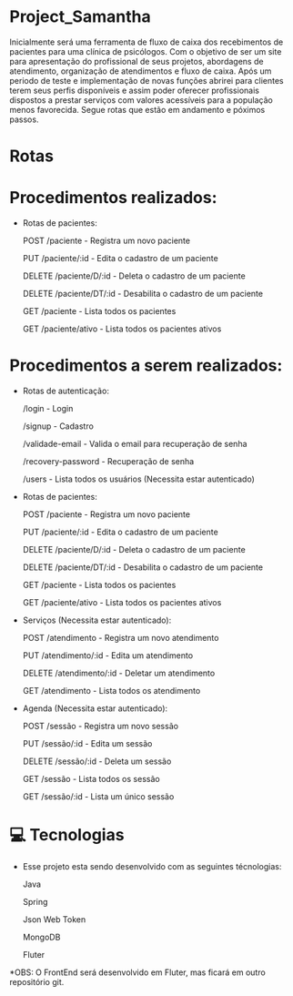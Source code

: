 # Project_Samantha

Inicialmente será uma ferramenta de fluxo de caixa dos recebimentos de pacientes para uma clínica de psicólogos. Com o objetivo de ser um site para apresentação do profissional
de seus projetos, abordagens de atendimento, organização de atendimentos e fluxo de caixa. Após um periodo de teste e implementação de novas funções abrirei para clientes 
terem seus perfis disponíveis e assim poder oferecer profissionais dispostos a prestar serviços com valores acessíveis para a população menos favorecida. Segue rotas 
que estão em andamento e póximos passos.

# Rotas

# Procedimentos realizados:

  * Rotas de pacientes:
  
    POST /paciente - Registra um novo paciente
    
    PUT /paciente/:id - Edita o cadastro de um paciente
    
    DELETE /paciente/D/:id - Deleta o cadastro de um paciente
    
    DELETE /paciente/DT/:id - Desabilita o cadastro de um paciente
    
    GET /paciente - Lista todos os pacientes
    
    GET /paciente/ativo - Lista todos os pacientes ativos

  
# Procedimentos a serem realizados:

  * Rotas de autenticação:

    /login - Login
    
    /signup - Cadastro
    
    /validade-email - Valida o email para recuperação de senha
    
    /recovery-password - Recuperação de senha
    
    /users - Lista todos os usuários (Necessita estar autenticado)
    
    
  * Rotas de pacientes:
  
    POST /paciente - Registra um novo paciente
    
    PUT /paciente/:id - Edita o cadastro de um paciente
    
    DELETE /paciente/D/:id - Deleta o cadastro de um paciente
    
    DELETE /paciente/DT/:id - Desabilita o cadastro de um paciente
    
    GET /paciente - Lista todos os pacientes
    
    GET /paciente/ativo - Lista todos os pacientes ativos
    

  * Serviços (Necessita estar autenticado):

    POST /atendimento - Registra um novo atendimento
    
    PUT /atendimento/:id - Edita um atendimento
    
    DELETE /atendimento/:id - Deletar um atendimento
    
    GET /atendimento - Lista todos os atendimento
    

  * Agenda (Necessita estar autenticado):

    POST /sessão - Registra um novo sessão
    
    PUT /sessão/:id - Edita um sessão
    
    DELETE /sessão/:id - Deleta um sessão
    
    GET /sessão - Lista todos os sessão
    
    GET /sessão/:id - Lista um único sessão
    

# 💻 Tecnologias

  * Esse projeto esta sendo desenvolvido com as seguintes técnologias:

      Java
      
      Spring
      
      Json Web Token
      
      MongoDB
      
      Fluter
      
  *OBS: O FrontEnd será desenvolvido em Fluter, mas ficará em outro repositório git.
